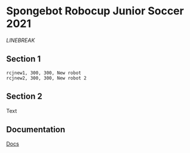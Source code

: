 # Spongebot Robocup Junior Soccer 2021
 
*LINEBREAK*


## Section 1
```gallery
rcjnew1, 300, 300, New robot
rcjnew2, 300, 300, New robot 2
```

## Section 2
Text

## Documentation
[Docs](/html/)